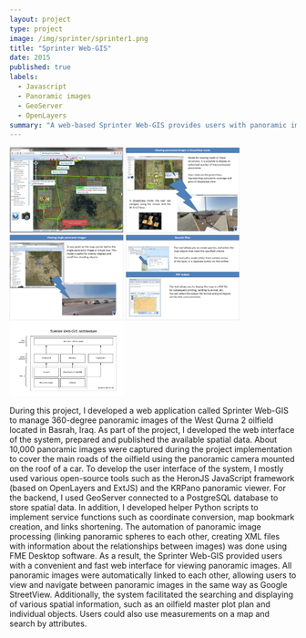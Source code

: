 ```yaml
---
layout: project
type: project
image: /img/sprinter/sprinter1.png
title: "Sprinter Web-GIS"
date: 2015
published: true
labels:
  - Javascript
  - Panoramic images
  - GeoServer
  - OpenLayers
summary: "A web-based Sprinter Web-GIS provides users with panoramic images and facilitates the searching of spatial information."
---
```



<div class="text-center p-4">
 <a href="../img/sprinter/sprinter1.png"> <img width="200px" src="../img/sprinter/sprinter1.png" class="img-thumbnail" ></a>
   <a href="../img/sprinter/sprinter2.png"> <img width="200px" src="../img/sprinter/sprinter2.png" class="img-thumbnail" ></a>
   <a href="../img/sprinter/sprinter3.png"> <img width="200px" src="../img/sprinter/sprinter3.png" class="img-thumbnail" ></a>
  <a href="../img/sprinter/sprinter4.png"> <img width="200px" src="../img/sprinter/sprinter4.png" class="img-thumbnail" ></a>
  <a href="../img/sprinter/sprinter5.png"> <img width="200px" src="../img/sprinter/sprinter5.png" class="img-thumbnail" ></a>
</div>



During this project, I developed a web application called Sprinter Web-GIS to manage 360-degree panoramic images of the West Qurna 2 oilfield located in Basrah, Iraq. As part of the project, I developed the web interface of the system, prepared and published the available spatial data. About 10,000 panoramic images were captured during the project implementation to cover the main roads of the oilfield using the panoramic camera mounted on the roof of a car. To develop the user interface of the system, I mostly used various open-source tools such as the HeronJS JavaScript framework (based on OpenLayers and ExtJS) and the KRPano panoramic viewer. For the backend, I used GeoServer connected to a PostgreSQL database to store spatial data. In addition, I developed helper Python scripts to implement service functions such as coordinate conversion, map bookmark creation, and links shortening. The automation of panoramic image processing (linking panoramic spheres to each other, creating XML files with information about the relationships between images) was done using FME Desktop software.
As a result, the Sprinter Web-GIS provided users with a convenient and fast web interface for viewing panoramic images. All panoramic images were automatically linked to each other, allowing users to view and navigate between panoramic images in the same way as Google StreetView. Additionally, the system facilitated the searching and displaying of various spatial information, such as an oilfield master plot plan and individual objects. Users could also use measurements on a map and search by attributes.
